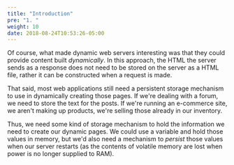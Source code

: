 ```yaml
---
title: "Introduction"
pre: "1. "
weight: 10
date: 2018-08-24T10:53:26-05:00
---
```


Of course, what made dynamic web servers interesting was that they could provide content built _dynamically_.  In this approach, the HTML the server sends as a response does not need to be stored on the server as a HTML file, rather it can be constructed when a request is made.

That said, most web applications still need a persistent storage mechanism to use in dynamically creating those pages.  If we're dealing with a forum, we need to store the text for the posts.  If we're running an e-commerce site, we aren't making up products, we're selling those already in our inventory.

Thus, we need some kind of storage mechanism to hold the information we need to create our dynamic pages.  We could use a variable and hold those values in memory, but we'd also need a mechanism to _persist_ those values when our server restarts (as the contents of volatile memory are lost when power is no longer supplied to RAM).